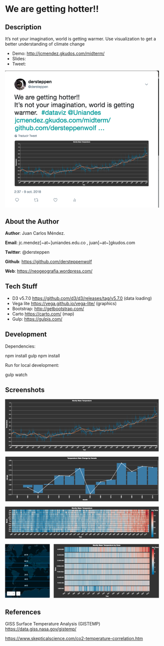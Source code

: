 # We are getting hotter!!


## Description

It’s not your imagination, world is getting warmer.
Use visualization to get a better understanding of climate change

* Demo: http://jcmendez.gkudos.com/midterm/
* Slides: 
* Tweet: 

![tweet](https://raw.githubusercontent.com/dersteppenwolf/isis4822/master/midterm/images/tweet.png "tweet")

## About the Author 

**Author**: Juan Carlos Méndez.   

**Email**: jc.mendez[~at~]uniandes.edu.co , juan[~at~]gkudos.com

**Twitter**: @dersteppen

**Github**: https://github.com/dersteppenwolf

**Web**: https://neogeografia.wordpress.com/

## Tech Stuff

* D3 v5.7.0 https://github.com/d3/d3/releases/tag/v5.7.0  (data loading)
* Vega lite https://vega.github.io/vega-lite/ (graphics)
* Bootstrap: http://getbootstrap.com/
* Carto https://carto.com/ (map)
* Gulp: https://gulpjs.com/

## Development

Dependencies: 

  npm install gulp
  npm install

Run for local development:

  gulp watch


## Screenshots

![alt text](https://raw.githubusercontent.com/dersteppenwolf/isis4822/master/midterm/images/1.png "Visualization")


![alt text](https://raw.githubusercontent.com/dersteppenwolf/isis4822/master/midterm/images/2.png "Visualization")


![alt text](https://raw.githubusercontent.com/dersteppenwolf/isis4822/master/midterm/images/3.png "Visualization")


![alt text](https://raw.githubusercontent.com/dersteppenwolf/isis4822/master/midterm/images/4.png "Visualization")


## References

  GISS Surface Temperature Analysis (GISTEMP)  https://data.giss.nasa.gov/gistemp/

  https://www.skepticalscience.com/co2-temperature-correlation.htm



